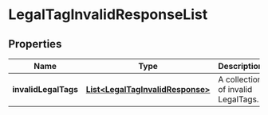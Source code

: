 
# LegalTagInvalidResponseList

## Properties
Name | Type | Description | Notes
------------ | ------------- | ------------- | -------------
**invalidLegalTags** | [**List&lt;LegalTagInvalidResponse&gt;**](LegalTagInvalidResponse.md) | A collection of invalid LegalTags. |  [optional]



